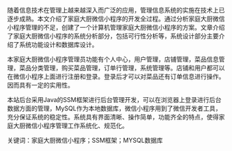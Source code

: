 随着信息技术在管理上越来越深入而广泛的应用，管理信息系统的实施在技术上已逐步成熟。本文介绍了家庭大厨微信小程序的开发全过程。通过分析家庭大厨微信小程序管理的不足，创建了一个计算机管理家庭大厨微信小程序的方案。文章介绍了家庭大厨微信小程序的系统分析部分，包括可行性分析等，系统设计部分主要介绍了系统功能设计和数据库设计。

本家庭大厨微信小程序管理员功能有个人中心，用户管理，店铺管理，菜品信息管理，菜品分类管理，购买菜品管理，订单行管理，系统管理等。店铺和用户都可以在微信小程序上面进行注册和登录。登录后才可以对菜品还有订单信息进行操作。因而具有一定的实用性。

本站后台采用Java的SSM框架进行后台管理开发，可以在浏览器上登录进行后台数据方面的管理，MySQL作为本地数据库，微信小程序用到了微信开发者工具，充分保证系统的稳定性。系统具有界面清晰、操作简单，功能齐全的特点，使得家庭大厨微信小程序管理工作系统化、规范化。

关键词：家庭大厨微信小程序；SSM框架；MYSQL数据库
